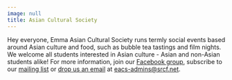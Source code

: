 ```yaml
---
image: null
title: Asian Cultural Society
---
```


Hey everyone, Emma Asian Cultural Society runs termly social events based around Asian culture and food, such as bubble tea tastings and film nights. We welcome all students interested in Asian culture - Asian and non-Asian students alike! For more information, join our [Facebook group](https://www.facebook.com/groups/3013265932226758), subscribe to our [mailing list](https://lists.srcf.net/mailman/listinfo/eacs-members) or [drop us an email](mailto:eacs-admins@srcf.net) at eacs-admins@srcf.net.
